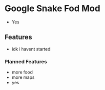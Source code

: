 # Google Snake Fod Mod
* Yes

## Features
* idk i havent started

### Planned Features
* more food
* more maps
* yes
